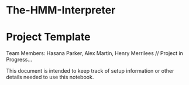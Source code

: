 # The-HMM-Interpreter
# Project Template
Team Members: Hasana Parker, Alex Martin, Henry Merrilees // 
Project in Progress...

This document is intended to keep track of setup information or other details needed to use this notebook.
